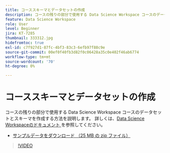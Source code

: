 ```yaml
---
title: コーススキーマとデータセットの作成
description: コースの残りの部分で使用する Data Science Workspace コースのデータセットとスキーマを作成する方法を説明します。
feature: Data Science Workspace
role: User
level: Beginner
jira: KT-7285
thumbnail: 333312.jpg
hidefromtoc: true
exl-id: c7f927d1-87fc-4bf3-83c3-6efb97f88c9e
source-git-commit: 00ef0f40fb3d82f0c06428a35c0e402f46ab6774
workflow-type: tm+mt
source-wordcount: '70'
ht-degree: 0%

---
```


# コーススキーマとデータセットの作成

コースの残りの部分で使用する Data Science Workspace コースのデータセットとスキーマを作成する方法を説明します。 詳しくは、[Data Science Workspaceのドキュメント ](https://experienceleague.adobe.com/docs/experience-platform/data-science-workspace/home.html) を参照してください。

* [サンプルデータをダウンロード （25 MB の zip ファイル）](../assets/DSW-course-sample-assets.zip)

>[!VIDEO](https://video.tv.adobe.com/v/333312?learn=on)
